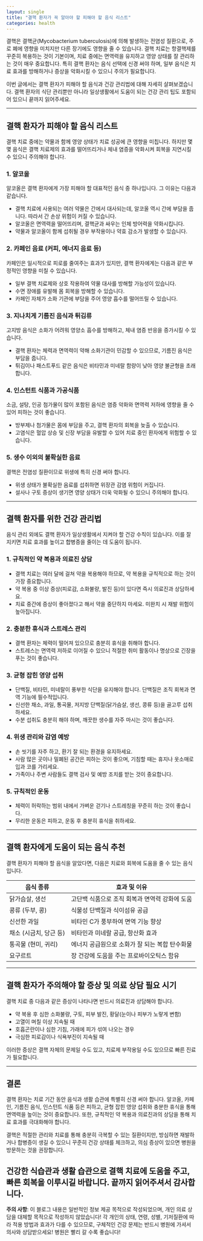 ```yaml
---
layout: single
title: "결핵 환자가 꼭 알아야 할 피해야 할 음식 리스트"
categories: health
---
```

결핵은 결핵균(Mycobacterium tuberculosis)에 의해 발생하는 전염성 질환으로, 주로 폐에 영향을 미치지만 다른 장기에도 영향을 줄 수 있습니다. 결핵 치료는 항결핵제를 꾸준히 복용하는 것이 기본이며, 치료 중에는 면역력을 유지하고 영양 상태를 잘 관리하는 것이 매우 중요합니다. 특히 결핵 환자는 음식 선택에 신경 써야 하며, 일부 음식은 치료 효과를 방해하거나 증상을 악화시킬 수 있으니 주의가 필요합니다.

이번 글에서는 결핵 환자가 피해야 할 음식과 건강 관리법에 대해 자세히 살펴보겠습니다. 결핵 환자의 식단 관리뿐만 아니라 일상생활에서 도움이 되는 건강 관리 팁도 포함되어 있으니 끝까지 읽어주세요.

---

## 결핵 환자가 피해야 할 음식 리스트

결핵 치료 중에는 약물과 함께 영양 상태가 치료 성공에 큰 영향을 미칩니다. 하지만 몇몇 음식은 결핵 치료제의 효과를 떨어뜨리거나 체내 염증을 악화시켜 회복을 지연시킬 수 있으니 주의해야 합니다.

### 1. 알코올

알코올은 결핵 환자에게 가장 피해야 할 대표적인 음식 중 하나입니다. 그 이유는 다음과 같습니다.

- 결핵 치료에 사용되는 여러 약물은 간에서 대사되는데, 알코올 역시 간에 부담을 줍니다. 따라서 간 손상 위험이 커질 수 있습니다.
- 알코올은 면역력을 떨어뜨리며, 결핵균과 싸우는 인체 방어력을 약화시킵니다.
- 약물과 알코올이 함께 섭취될 경우 부작용이나 약효 감소가 발생할 수 있습니다.

### 2. 카페인 음료 (커피, 에너지 음료 등)

카페인은 일시적으로 피로를 줄여주는 효과가 있지만, 결핵 환자에게는 다음과 같은 부정적인 영향을 미칠 수 있습니다.

- 일부 결핵 치료제와 상호 작용하여 약물 대사를 방해할 가능성이 있습니다.
- 수면 장애를 유발해 몸 회복을 방해할 수 있습니다.
- 카페인 자체가 소화 기관에 부담을 주어 영양 흡수를 떨어뜨릴 수 있습니다.

### 3. 지나치게 기름진 음식과 튀김류

고지방 음식은 소화가 어려워 영양소 흡수를 방해하고, 체내 염증 반응을 증가시킬 수 있습니다.

- 결핵 환자는 체력과 면역력이 약해 소화기관이 민감할 수 있으므로, 기름진 음식은 부담을 줍니다.
- 튀김이나 패스트푸드 같은 음식은 비타민과 미네랄 함량이 낮아 영양 불균형을 초래합니다.

### 4. 인스턴트 식품과 가공식품

소금, 설탕, 인공 첨가물이 많이 포함된 음식은 염증 악화와 면역력 저하에 영향을 줄 수 있어 피하는 것이 좋습니다.

- 방부제나 첨가물은 몸에 부담을 주고, 결핵 환자의 회복을 늦출 수 있습니다.
- 고염식은 혈압 상승 및 신장 부담을 유발할 수 있어 치료 중인 환자에게 위험할 수 있습니다.

### 5. 생수 이외의 불확실한 음료

결핵은 전염성 질환이므로 위생에 특히 신경 써야 합니다.

- 위생 상태가 불확실한 음료를 섭취하면 위장관 감염 위험이 커집니다.
- 설사나 구토 증상이 생기면 영양 상태가 더욱 악화될 수 있으니 주의해야 합니다.

---

## 결핵 환자를 위한 건강 관리법

음식 관리 외에도 결핵 환자가 일상생활에서 지켜야 할 건강 수칙이 있습니다. 이를 잘 지키면 치료 효과를 높이고 합병증을 줄이는 데 도움이 됩니다.

### 1. 규칙적인 약 복용과 의료진 상담

- 결핵 치료는 여러 달에 걸쳐 약을 복용해야 하므로, 약 복용을 규칙적으로 하는 것이 가장 중요합니다.
- 약 복용 중 이상 증상(피로감, 소화불량, 발진 등)이 있다면 즉시 의료진과 상담하세요.
- 치료 중간에 증상이 좋아졌다고 해서 약을 중단하지 마세요. 미완치 시 재발 위험이 높아집니다.

### 2. 충분한 휴식과 스트레스 관리

- 결핵 환자는 체력이 떨어져 있으므로 충분히 휴식을 취해야 합니다.
- 스트레스는 면역력 저하로 이어질 수 있으니 적절한 취미 활동이나 명상으로 긴장을 푸는 것이 좋습니다.

### 3. 균형 잡힌 영양 섭취

- 단백질, 비타민, 미네랄이 풍부한 식단을 유지해야 합니다. 단백질은 조직 회복과 면역 기능에 필수적입니다.
- 신선한 채소, 과일, 통곡물, 저지방 단백질(닭가슴살, 생선, 콩류 등)을 골고루 섭취하세요.
- 수분 섭취도 충분히 해야 하며, 깨끗한 생수를 자주 마시는 것이 좋습니다.

### 4. 위생 관리와 감염 예방

- 손 씻기를 자주 하고, 환기 잘 되는 환경을 유지하세요.
- 사람 많은 곳이나 밀폐된 공간은 피하는 것이 좋으며, 기침할 때는 휴지나 옷소매로 입과 코를 가리세요.
- 가족이나 주변 사람들도 결핵 검사 및 예방 조치를 받는 것이 중요합니다.

### 5. 규칙적인 운동

- 체력이 허락하는 범위 내에서 가벼운 걷기나 스트레칭을 꾸준히 하는 것이 좋습니다.
- 무리한 운동은 피하고, 운동 후 충분히 휴식을 취하세요.

---

## 결핵 환자에게 도움이 되는 음식 추천

결핵 환자가 피해야 할 음식을 알았다면, 다음은 치료와 회복에 도움을 줄 수 있는 음식입니다.

| 음식 종류       | 효과 및 이유                                   |
|----------------|---------------------------------------------|
| 닭가슴살, 생선 | 고단백 식품으로 조직 회복과 면역력 강화에 도움 |
| 콩류 (두부, 콩) | 식물성 단백질과 식이섬유 공급                   |
| 신선한 과일     | 비타민 C가 풍부하여 면역 기능 향상                |
| 채소 (시금치, 당근 등) | 비타민과 미네랄 공급, 항산화 효과                |
| 통곡물 (현미, 귀리) | 에너지 공급원으로 소화가 잘 되는 복합 탄수화물     |
| 요구르트       | 장 건강에 도움을 주는 프로바이오틱스 함유          |

---

## 결핵 환자가 주의해야 할 증상 및 의료 상담 필요 시기

결핵 치료 중 다음과 같은 증상이 나타나면 반드시 의료진과 상담해야 합니다.

- 약 복용 후 심한 소화불량, 구토, 피부 발진, 황달(눈이나 피부가 노랗게 변함)
- 고열이 며칠 이상 지속될 때
- 호흡곤란이나 심한 기침, 가래에 피가 섞여 나오는 경우
- 극심한 피로감이나 식욕부진이 지속될 때

이러한 증상은 결핵 자체의 문제일 수도 있고, 치료제 부작용일 수도 있으므로 빠른 진료가 필요합니다.

---

## 결론

결핵 환자는 치료 기간 동안 음식과 생활 습관에 특별히 신경 써야 합니다. 알코올, 카페인, 기름진 음식, 인스턴트 식품 등은 피하고, 균형 잡힌 영양 섭취와 충분한 휴식을 통해 면역력을 높이는 것이 중요합니다. 또한, 규칙적인 약 복용과 의료진과의 상담을 통해 치료 효과를 극대화해야 합니다.

결핵은 적절한 관리와 치료를 통해 충분히 극복할 수 있는 질환이지만, 방심하면 재발하거나 합병증이 생길 수 있으니 꾸준히 건강 상태를 체크하고, 의심 증상이 있으면 병원을 방문하는 것을 권장합니다.

건강한 식습관과 생활 습관으로 결핵 치료에 도움을 주고, 빠른 회복을 이루시길 바랍니다. 끝까지 읽어주셔서 감사합니다.
---

**주의 사항**: 이 블로그 내용은 일반적인 정보 제공 목적으로 작성되었으며, 개인 의료 상담을 대체할 목적으로 작성하지 않았습니다! 각 개인의 상태, 연령, 성별, 기저질환에 따라 적용 방법과 효과가 다를 수 있으므로, 구체적인 건강 문제는 반드시 병원에 가셔서 의사와 상담받으세요! 병원은 빨리 갈 수록 좋습니다!
